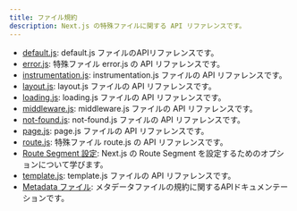 ```yaml
---
title: ファイル規約
description: Next.js の特殊ファイルに関する API リファレンスです。
---
```


- [default.js](./default): default.js ファイルのAPIリファレンスです。
- [error.js](./error): 特殊ファイル error.js の API リファレンスです。
- [instrumentation.js](./instrumentation): instrumentation.js ファイルの API リファレンスです。
- [layout.js](./layout): layout.js ファイルの API リファレンスです。
- [loading.js](./loading): loading.js ファイルの API リファレンスです。
- [middleware.js](./middleware): middleware.js ファイルの API リファレンスです。
- [not-found.js](./not-found): not-found.js ファイルの API リファレンスです。
- [page.js](./page): page.js ファイルの API リファレンスです。
- [route.js](./route): 特殊ファイル route.js の API リファレンスです。
- [Route Segment 設定](./route-segment-config): Next.js の Route Segment を設定するためのオプションについて学びます。
- [template.js](./template): template.js ファイルの API リファレンスです。
- [Metadata ファイル](./metadata/): メタデータファイルの規約に関するAPIドキュメンテーションです。

